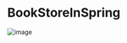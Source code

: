 # BookStoreInSpring

![image](https://github.com/aritrichatterjee9/BookStoreInSpring/assets/73156770/ba2efe12-b55f-45ad-bd94-e6ebcda29ec6)
